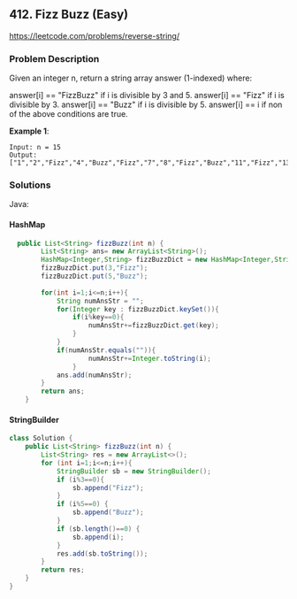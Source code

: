 ## 412. Fizz Buzz (Easy)
https://leetcode.com/problems/reverse-string/

### Problem Description

Given an integer n, return a string array answer (1-indexed) where:

answer[i] == "FizzBuzz" if i is divisible by 3 and 5.
answer[i] == "Fizz" if i is divisible by 3.
answer[i] == "Buzz" if i is divisible by 5.
answer[i] == i if non of the above conditions are true.
 

**Example 1**:
```
Input: n = 15
Output: ["1","2","Fizz","4","Buzz","Fizz","7","8","Fizz","Buzz","11","Fizz","13","14","FizzBuzz"]

```
### Solutions

Java:
#### HashMap
```java
  public List<String> fizzBuzz(int n) {
        List<String> ans= new ArrayList<String>();
        HashMap<Integer,String> fizzBuzzDict = new HashMap<Integer,String>();
        fizzBuzzDict.put(3,"Fizz");
        fizzBuzzDict.put(5,"Buzz");
        
        for(int i=1;i<=n;i++){
            String numAnsStr = "";
            for(Integer key : fizzBuzzDict.keySet()){
                if(i%key==0){
                    numAnsStr+=fizzBuzzDict.get(key);
                }                          
            }
            if(numAnsStr.equals("")){
                    numAnsStr+=Integer.toString(i);
                }                
            ans.add(numAnsStr);
        }
        return ans;
    }
```
#### StringBuilder
```java
class Solution {
    public List<String> fizzBuzz(int n) {
        List<String> res = new ArrayList<>();
        for (int i=1;i<=n;i++){
            StringBuilder sb = new StringBuilder();
            if (i%3==0){
                sb.append("Fizz");
            } 
            if (i%5==0) {
                sb.append("Buzz");
            } 
            if (sb.length()==0) {
                sb.append(i);
            }
            res.add(sb.toString());
        }
        return res;
    }
}
```
